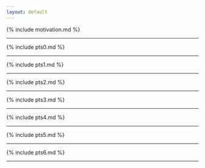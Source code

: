 ```yaml
---
layout: default
---
```

{% include motivation.md %}
* * *
{% include pts0.md %}
* * *
{% include pts1.md %}
* * *
{% include pts2.md %}
* * *
{% include pts3.md %}
* * *
{% include pts4.md %}
* * *
{% include pts5.md %}
* * *
{% include pts6.md %}
* * *
